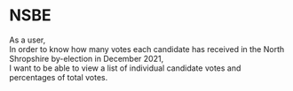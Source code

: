 # NSBE

As a user, \
In order to know how many votes each candidate has received in the North Shropshire by-election in December 2021, \
I want to be able to view a list of individual candidate votes and percentages of total votes.
